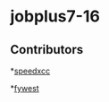 # jobplus7-16


## Contributors
*[speedxcc](https://github.com/speedxcc)

*[fywest](https://github.com/fywest/)
